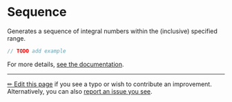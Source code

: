 # Sequence

Generates a sequence of integral numbers within the (inclusive) specified range.

```c# --destination-file ../code/Program.cs --region statements --project ../code/TryMoreLinq.csproj
// TODO add example
```

For more details, [see the documentation][doc].

---

[&#x270F; Edit this page][edit] if you see a typo or wish to contribute an
improvement. Alternatively, you can also [report an issue you see][issue].


[edit]: https://github.com/morelinq/try/edit/master/sequence.md
[issue]: https://github.com/morelinq/try/issues/new?title=Sequence
[doc]: https://morelinq.github.io/3.1/ref/api/html/Overload_MoreLinq_MoreEnumerable_Sequence.htm
